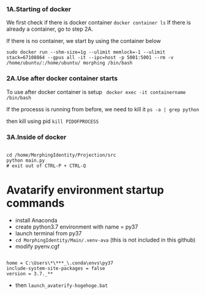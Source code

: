 ### 1A.Starting of docker

We first check if there is docker container
`docker container ls`
If there is already a container, go to step 2A.

If there is no container, we start by using the container below

```
sudo docker run --shm-size=1g --ulimit memlock=-1 --ulimit stack=67108864 --gpus all -it --ipc=host -p 5001:5001 --rm -v /home/ubuntu/:/home/ubuntu/ morphing /bin/bash

```

### 2A.Use after docker container starts

To use after docker container is setup
` docker exec -it containername /bin/bash`

If the processs is running from before, we need to kill it
`ps -a | grep python`

then kill using pid
`kill PIDOFPROCESS`

### 3A.Inside of docker

```

cd /home/MorphingIdentity/Projection/src
python main.py
# exit out of CTRL-P + CTRL-Q

```

# Avatarify environment startup commands

- install Anaconda
- create python3.7 environment with name = py37
- launch terminal from py37
- `cd MorphingIdentity/Main/.venv-ava` (this is not included in this github)
- modify pyenv.cgf

```

home = C:\Users\*\***_\.conda\envs\py37
include-system-site-packages = false
version = 3.7._**

```

- then `launch_avaterify-hogehoge.bat`

```

```
